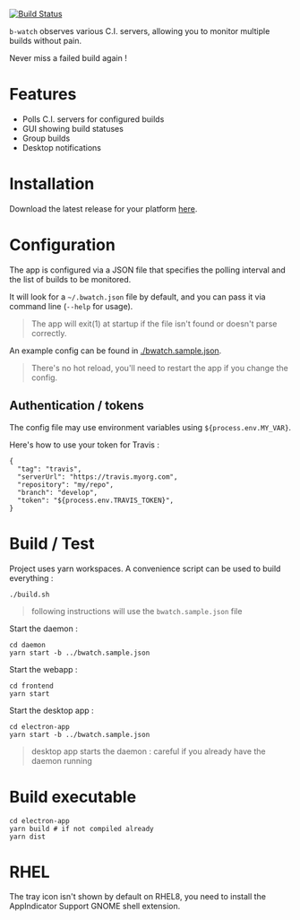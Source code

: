 [![Build Status](https://travis-ci.org/vankeisb/b-watch.svg?branch=develop)](https://travis-ci.org/vankeisb/b-watch)

`b-watch` observes various C.I. servers, allowing you to monitor multiple builds without pain. 

Never miss a failed build again !

# Features

* Polls C.I. servers for configured builds
* GUI showing build statuses
* Group builds 
* Desktop notifications

# Installation

Download the latest release for your platform [here](https://github.com/vankeisb/b-watch/releases).

# Configuration

The app is configured via a JSON file that specifies the polling interval and the list of builds to be monitored.

It will look for a `~/.bwatch.json` file by default, and you can pass it via command line (`--help` for usage). 

> The app will exit(1) at startup if the file isn't found or doesn't parse correctly.

An example config can be found in [./bwatch.sample.json](./bwatch.sample.json).

> There's no hot reload, you'll need to restart the app if you change the config.

## Authentication / tokens

The config file may use environment variables using `${process.env.MY_VAR}`. 

Here's how to use your token for Travis :

````
{
  "tag": "travis",
  "serverUrl": "https://travis.myorg.com",
  "repository": "my/repo",
  "branch": "develop",
  "token": "${process.env.TRAVIS_TOKEN}",
}
````
    
# Build / Test


Project uses yarn workspaces. A convenience script can be used to build everything :

    ./build.sh

> following instructions will use the `bwatch.sample.json` file
           
Start the daemon :

    cd daemon
    yarn start -b ../bwatch.sample.json    

Start the webapp :

    cd frontend
    yarn start
    
Start the desktop app :
    
    cd electron-app
    yarn start -b ../bwatch.sample.json    
    
> desktop app starts the daemon : careful if you already have the daemon running

# Build executable

    cd electron-app
    yarn build # if not compiled already
    yarn dist
    
# RHEL

The tray icon isn't shown by default on RHEL8, you need to install the AppIndicator Support GNOME shell extension.
